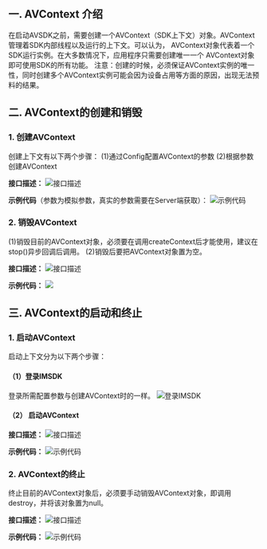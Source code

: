 ## 一. AVContext 介绍
在启动AVSDK之前，需要创建一个AVContext（SDK上下文）对象。AVContext管理着SDK内部线程以及运行的上下文。可以认为， AVContext对象代表着一个SDK运行实例。在大多数情况下，应用程序只需要创建唯一一个 AVContext对象即可使用SDK的所有功能。
注意：创建的时候，必须保证AVContext实例的唯一性，同时创建多个AVContext实例可能会因为设备占用等方面的原因，出现无法预料的结果。
## 二. AVContext的创建和销毁
###  1. 创建AVContext
创建上下文有以下两个步骤：
(1)通过Config配置AVContext的参数
(2)根据参数创建AVContext

**接口描述：**
![接口描述](https://mccdn.qcloud.com/static/img/fbd0e60943c197de706da2c622008df9/image.png)

**示例代码**（参数为模拟参数，真实的参数需要在Server端获取）：
![示例代码](https://mccdn.qcloud.com/static/img/bf6b0411b3cccc11cb73e58604ac4237/image.png)
### 2. 销毁AVContext
(1)销毁目前的AVContext对象，必须要在调用createContext后才能使用，建议在stop()异步回调后调用。
(2)销毁后要把AVContext对象置为空。

**接口描述：**
![接口描述](https://mccdn.qcloud.com/static/img/010cdc1f978fd55e19eb5e881fc4f1b5/image.png)

**示例代码：**
![](https://mccdn.qcloud.com/static/img/f2a022be50f705449f8901ed19611ec6/image.png)
## 三. AVContext的启动和终止
### 1. 启动AVContext
启动上下文分为以下两个步骤：
#### （1）登录IMSDK
登录所需配置参数与创建AVContext时的一样。
 ![登录IMSDK](https://mccdn.qcloud.com/static/img/eed1f82d0d94a751859b7ffed64577b7/image.png)
 
#### （2） 启动AVContext

**接口描述：**
 ![接口描述](https://mccdn.qcloud.com/static/img/bcdb258a321f0a3cc76fda78f3c82660/image.png)
 
**示例代码：**
 ![示例代码](https://mccdn.qcloud.com/static/img/6ae61b457e50813914adac4435190aab/image.png)
### 2. AVContext的终止
终止目前的AVContext对象后，必须要手动销毁AVContext对象，即调用destroy，并将该对象置为null。

**接口描述：**
 ![接口描述](https://mccdn.qcloud.com/static/img/3fd19b52486e51581b2bf29152ae99b6/image.png) 

**示例代码：**
 ![示例代码](https://mccdn.qcloud.com/static/img/19fdda74630245a84fbee33bc484fb42/image.png)
